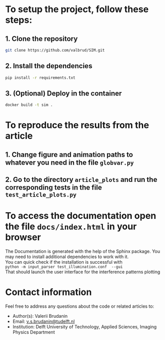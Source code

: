 # To setup the project, follow these steps:
## 1. Clone the repository
```bash
git clone https://github.com/valbrud/SIM.git
```
## 2. Install the dependencies
```bash
pip install -r requirements.txt
```
## 3. (Optional) Deploy in the container
```bash
docker build -t sim .
```

# To reproduce the results from the article
## 1. Change figure and animation paths to whatever you need in the file `globvar.py`
## 2. Go to the directory `article_plots` and run the corresponding tests in the file `test_article_plots.py`

# To access the documentation open the file `docs/index.html` in your browser
 The Documentation is generated with the help of the Sphinx package. You may need to install additional dependencies to work with it.   
 You can quick check if the installation is successful with   
`python -m input_parser test_illumination.conf  --gui`  
 That should launch the user interface for the interference patterns plotting

# Contact information
Feel free to address any questions about the code or related articles to:
- Author(s): Valerii Brudanin
- Email: v.s.brudanin@tudelft.nl
- Institution: Delft University of Technology, Applied Sciences, Imaging Physics Department